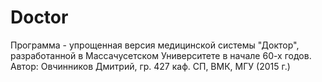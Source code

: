 # Doctor
Программа - упрощенная версия медицинской системы "Доктор", разработанной в
Массачусетском Университете в начале 60-х годов.
Автор: Овчинников Дмитрий, гр. 427 каф. СП, ВМК, МГУ (2015 г.)

